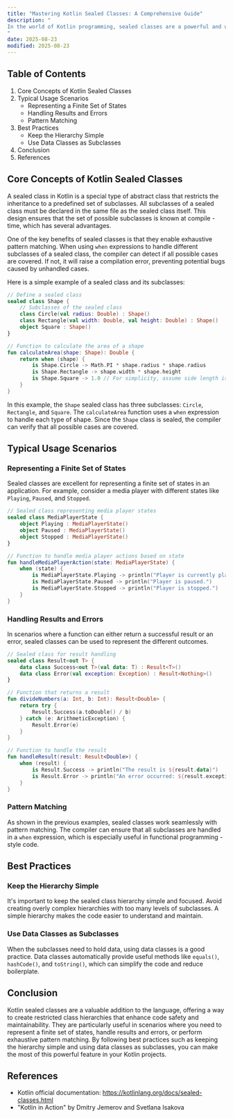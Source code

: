 ```yaml
---
title: "Mastering Kotlin Sealed Classes: A Comprehensive Guide"
description: "
In the world of Kotlin programming, sealed classes are a powerful and unique feature that offers a high - level of control and safety in handling a restricted set of class hierarchies. Introduced to address the limitations of open and closed class systems, sealed classes provide a way to define a finite set of subclasses, which can be particularly useful in scenarios where you need to exhaustively handle all possible cases. This blog post aims to provide an in - depth understanding of Kotlin sealed classes, including their core concepts, typical usage scenarios, and best practices.
"
date: 2025-08-23
modified: 2025-08-23
---
```


## Table of Contents
1. Core Concepts of Kotlin Sealed Classes
2. Typical Usage Scenarios
    - Representing a Finite Set of States
    - Handling Results and Errors
    - Pattern Matching
3. Best Practices
    - Keep the Hierarchy Simple
    - Use Data Classes as Subclasses
4. Conclusion
5. References

## Core Concepts of Kotlin Sealed Classes
A sealed class in Kotlin is a special type of abstract class that restricts the inheritance to a predefined set of subclasses. All subclasses of a sealed class must be declared in the same file as the sealed class itself. This design ensures that the set of possible subclasses is known at compile - time, which has several advantages.

One of the key benefits of sealed classes is that they enable exhaustive pattern matching. When using `when` expressions to handle different subclasses of a sealed class, the compiler can detect if all possible cases are covered. If not, it will raise a compilation error, preventing potential bugs caused by unhandled cases.

Here is a simple example of a sealed class and its subclasses:
```kotlin
// Define a sealed class
sealed class Shape {
    // Subclasses of the sealed class
    class Circle(val radius: Double) : Shape()
    class Rectangle(val width: Double, val height: Double) : Shape()
    object Square : Shape()
}

// Function to calculate the area of a shape
fun calculateArea(shape: Shape): Double {
    return when (shape) {
        is Shape.Circle -> Math.PI * shape.radius * shape.radius
        is Shape.Rectangle -> shape.width * shape.height
        is Shape.Square -> 1.0 // For simplicity, assume side length is 1
    }
}
```
In this example, the `Shape` sealed class has three subclasses: `Circle`, `Rectangle`, and `Square`. The `calculateArea` function uses a `when` expression to handle each type of shape. Since the `Shape` class is sealed, the compiler can verify that all possible cases are covered.

## Typical Usage Scenarios

### Representing a Finite Set of States
Sealed classes are excellent for representing a finite set of states in an application. For example, consider a media player with different states like `Playing`, `Paused`, and `Stopped`.
```kotlin
// Sealed class representing media player states
sealed class MediaPlayerState {
    object Playing : MediaPlayerState()
    object Paused : MediaPlayerState()
    object Stopped : MediaPlayerState()
}

// Function to handle media player actions based on state
fun handleMediaPlayerAction(state: MediaPlayerState) {
    when (state) {
        is MediaPlayerState.Playing -> println("Player is currently playing.")
        is MediaPlayerState.Paused -> println("Player is paused.")
        is MediaPlayerState.Stopped -> println("Player is stopped.")
    }
}
```

### Handling Results and Errors
In scenarios where a function can either return a successful result or an error, sealed classes can be used to represent the different outcomes.
```kotlin
// Sealed class for result handling
sealed class Result<out T> {
    data class Success<out T>(val data: T) : Result<T>()
    data class Error(val exception: Exception) : Result<Nothing>()
}

// Function that returns a result
fun divideNumbers(a: Int, b: Int): Result<Double> {
    return try {
        Result.Success(a.toDouble() / b)
    } catch (e: ArithmeticException) {
        Result.Error(e)
    }
}

// Function to handle the result
fun handleResult(result: Result<Double>) {
    when (result) {
        is Result.Success -> println("The result is ${result.data}")
        is Result.Error -> println("An error occurred: ${result.exception.message}")
    }
}
```

### Pattern Matching
As shown in the previous examples, sealed classes work seamlessly with pattern matching. The compiler can ensure that all subclasses are handled in a `when` expression, which is especially useful in functional programming - style code.

## Best Practices

### Keep the Hierarchy Simple
It's important to keep the sealed class hierarchy simple and focused. Avoid creating overly complex hierarchies with too many levels of subclasses. A simple hierarchy makes the code easier to understand and maintain.

### Use Data Classes as Subclasses
When the subclasses need to hold data, using data classes is a good practice. Data classes automatically provide useful methods like `equals()`, `hashCode()`, and `toString()`, which can simplify the code and reduce boilerplate.

## Conclusion
Kotlin sealed classes are a valuable addition to the language, offering a way to create restricted class hierarchies that enhance code safety and maintainability. They are particularly useful in scenarios where you need to represent a finite set of states, handle results and errors, or perform exhaustive pattern matching. By following best practices such as keeping the hierarchy simple and using data classes as subclasses, you can make the most of this powerful feature in your Kotlin projects.

## References
- Kotlin official documentation: https://kotlinlang.org/docs/sealed-classes.html
- "Kotlin in Action" by Dmitry Jemerov and Svetlana Isakova